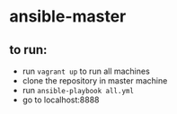 # ansible-master

## to run: 
- run `vagrant up` to run all machines
- clone the repository in master machine
- run `ansible-playbook all.yml`
- go to localhost:8888
